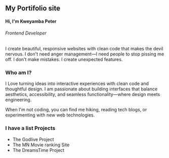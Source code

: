 ## My Portifolio site
#### Hi, I'm Kweyamba Peter
###### Frontend Developer
I create beautiful, responsive websites with clean code that makes the devil nervous. I don't need anger management—I need people to stop pissing me off. I don't make mistakes. I create unexpected features.


### Who am I?
I Love turning ideas into interactive experiences with clean code and thoughtful design. I am passionate about building interfaces that balance aesthetics, accessibility, and seamless functionality—where design meets engineering.

When I'm not coding, you can find me hiking, reading tech blogs, or experimenting with new web technologies.


### I have a list Projects
- The Godlive Project
- The MN Movie ranking Site
- The DreamsTime Project
